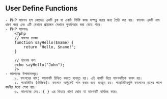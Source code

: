 ## User Define Functions

    - PHP ফাংশন হল কোডের একটি ব্লক যা একটি নির্দিষ্ট কাজ সম্পন্ন করার জন্য তৈরি করা হয়। ফাংশন একটি নাম ধারণ করে এবং এটি যেখানে প্রয়োজন সেখানে পুনর্ব্যবহার করা যেতে পারে।
    - PHP ফাংশনঃ
        <?php
        // ফাংশন সংজ্ঞা
        function sayHello($name) {
            return "Hello, $name!";
        }

        // ফাংশন কল
        echo sayHello("John");
        ?>
    - ফাংশনের উপাদানসমূহ:
        ১. ফাংশনের নাম: ফাংশনটি চিহ্নিত করতে ব্যবহৃত হয়। এই নামটি দিয়ে ফাংশনটিকে ডাকা হয়।
        ২. প্যারামিটার (ঐচ্ছিক): ফাংশনে আর্গুমেন্ট পাস করার জন্য ব্যবহৃত হয়। প্যারামিটারগুলি ফাংশনের নামের পাশে বন্ধনীর মধ্যে লেখা হয়।
        ৩. ফাংশনের দেহ: { } এর ভিতরে থাকা কোড যা ফাংশনটি কার্যকর করে।
